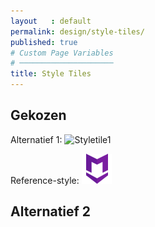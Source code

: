 ```yaml
---
layout   : default
permalink: design/style-tiles/
published: true
# Custom Page Variables
# ─────────────────────
title: Style Tiles
---
```


Gekozen
-------

Alternatief 1:
![Styletile1](https://github.com/1718-nmd3-project-dhaenens_boone/docs/assets/Images/StyleTile2.png "Logo Title Text 1")

Reference-style: 
![alt text][logo]

[logo]: https://github.com/adam-p/markdown-here/raw/master/src/common/images/icon48.png "Logo Title Text 2"
Alternatief 2
-------------


